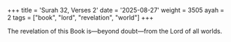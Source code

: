 +++
title = 'Surah 32, Verses 2'
date = '2025-08-27'
weight = 3505
ayah = 2
tags = ["book", "lord", "revelation", "world"]
+++

The revelation of this Book is—beyond doubt—from the Lord of all worlds.